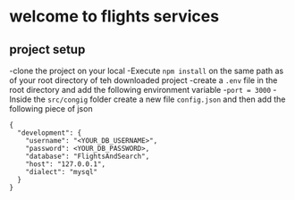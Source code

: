 # welcome to flights services

## project setup

-clone the project on your local 
-Execute `npm install` on the same path as of your root directory of teh downloaded project
-create a `.env` file in the root directory and add the following environment variable
-`port = 3000`
-Inside the `src/congig` folder create a new file `config.json` and then add the following piece of json

```
{
  "development": {
    "username": "<YOUR_DB_USERNAME>",
    "password": <YOUR_DB_PASSWORD>,
    "database": "FlightsAndSearch",
    "host": "127.0.0.1",
    "dialect": "mysql"
  }
}


```